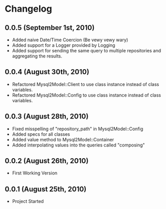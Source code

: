 # Changelog
## 0.0.5 (September 1st, 2010)
* Added naive Date/Time Coercion (Be vewy vewy wary)
* Added support for a Logger provided by Logging
* Added support for sending the same query to multiple repositories and aggregating the results.
## 0.0.4 (August 30th, 2010)
* Refactored Mysql2Model::Client to use class instance instead of class variables.
* Refactored Mysql2Model::Config to use class instance instead of class variables.
## 0.0.3 (August 28th, 2010)
* Fixed misspelling of "repository_path" in Mysql2Model::Config
* Added specs for all classes
* Added value method to Mysql2Model::Container
* Added interpolating values into the queries called "composing"
## 0.0.2 (August 26th, 2010)
* First Working Version
## 0.0.1 (August 25th, 2010)
* Project Started